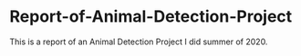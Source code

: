 # Report-of-Animal-Detection-Project
This is a report of an Animal Detection Project I did summer of 2020. 
